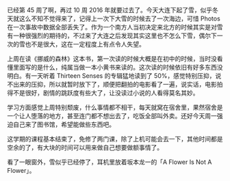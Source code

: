 
已经第 45 周了啊，再过 10 周 2016 年就要过去了。今天大连下起了雪，似乎冬天就这么不知不觉得来了，记得上一次下大雪的时候去了一次海边，可惜 Photos 在一次事故中数据全部丢失了。作为一个南方人当初决定来北方的时候其实是对雪有一种很强烈的期待的，不过来了大连之后发现其实这里也不怎么下雪，偶尔下一次的雪也不是很大，这在一定程度上有点令人失望。

上周在读《挪威的森林》这本书，第一次读的时候大概是在初中的时候，当时没看懂里面写的是什么，纯属当做一本小黄书来读的。这次读的时候依旧有好多东西没明白。有一天听着 Thirteen Senses 的专辑猛地读到了 50%，感觉特别压抑，说不出来的压抑，所以就暂时放下了，顺便把翻拍的电影看了一遍，说实话，电影拍得不是很好，剧情的跳跃度有些大了，让没读过小说的人看得莫名其妙。

学习方面感觉上周特别颓废，什么事情都不相干，每天就窝在宿舍里，果然宿舍是一个让人堕落的地方，甚至连门都不想出去了，吃饭全部叫外卖。还好今天周一强迫自己来了图书馆，希望能做些东西吧。

这学期的课程基本结束了，免修了两门课，除了上机可能会去一下，其他时间都是空余的了，有大块的时间可以用来做自己想要做额事情了。

看了一眼窗外，雪似乎已经停了，耳机里放着坂本龙一的「A Flower Is Not A Flower」。
